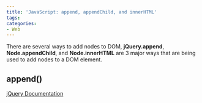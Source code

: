 ```yaml
---
title: 'JavaScript: append, appendChild, and innerHTML'
tags:
categories:
- Web
---
```


There are several ways to add nodes to DOM, **jQuery.append**, **Node.appendChild**, and **Node.innerHTML** are 3 major ways that are being used to add nodes to a DOM element.

## append()
[jQuery Documentation](http://api.jquery.com/append/)


